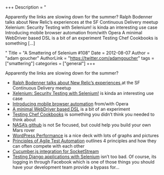 +++
Description = "<p>Apparently the links are slowing down for the summer? Ralph Bodenner talks about New Relic’s experiences at the SF Continuous Delivery meetup Xelenium: Security Testing with Selenium! is kinda an interesting use case Introducing mobile browser automation from/with Opera A minimal WebDriver based DSL is a bit of an experiment Testing Chef Cookbooks is something […]</p>"
Title = "A Smattering of Selenium #108"
Date = 2012-08-07
Author = "adam goucher"
AuthorLink = "https://twitter.com/adamgoucher"
tags = ["smattering"]
categories = ["general"]
+++
<p>Apparently the links are slowing down for the summer?</p>
<ul>
<li><a href="https://air.mozilla.org/continuous-delivery-san-francisco/">Ralph Bodenner talks about New Relic’s experiences </a> at the SF Continuous Delivery meetup</li>
<li><a href="http://www.pentestit.com/xelenium-security-testing-selenium/">Xelenium: Security Testing with Selenium!</a> is kinda an interesting use case</li>
<li><a href="http://dev.opera.com/articles/view/introducing-mobile-browser-automation/">Introducing mobile browser automation</a> from/with Opera</li>
<li><a href="http://seleniumsimplified.com/?p=331">A minimal WebDriver based DSL</a> is a bit of an experiment</li>
<li><a href="http://technology.customink.com/blog/2012/08/03/testing-chef-cookbooks/">Testing Chef Cookbooks</a> is something you didn&#8217;t think you needed to think about</li>
<li><a href="https://github.com/nasa/">NASA&#8217;s github</a> is not Se focused, but could help you build your own Mars rover</li>
<li><a href="http://www.igvita.com/slides/2012/wordpress-performance/">WordPress Performance</a> is a nice deck with lots of graphs and pictures</li>
<li><a href="http://emilybache.blogspot.se/2012/08/principles-of-agile-test-automation.html">Principles of Agile Test Automation</a> outlines 4 principles and how they can often compete with each other</li>
<li><a href="https://github.com/paulbjensen/ss-cucumber">Cucumber.js integration for SocketStream</a></li>
<li><a href="http://www.rkblog.rk.edu.pl/w/p/testing-django-applications-selenium/">Testing Django applications with Selenium</a> isn&#8217;t too bad. Of course, its logging in through Facebook which is one of those things you should have your development team provide a bypass for&#8230;</li>
</ul>

